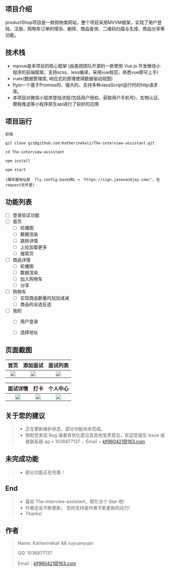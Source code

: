 <!--
 * @Description: In User Settings Edit
 * @Author: klf
 * @Date: 2019-08-08 22:05:46
 * @LastEditTime: 2019-08-14 08:35:32
 * @LastEditors: Please set LastEditors
 -->
## 项目介绍
productShop项目是一款购物类网站，整个项目采用MVVM框架，实现了用户登陆、注册、购物车订单的增添、删除、商品查询、二维码扫描与生成、商品分享等功能。

## 技术栈
- mpvue是本项目的核心框架 (由美团团队开源的一款使用 Vue.js 开发微信小程序的前端框架。支持scss、less编译，采用vue规范，熟悉vue即可上手)
- vuex(数据管理库, 响应式的原理使得数据驱动视图)
- flyio一个基于Promise的、强大的、支持多种JavaScript运行时的http请求库。
- 本项目对微信小程序登陆流程(包括用户授权、获取用户手机号)、生物认证、模板推送等小程序原生api进行了较好的应用

## 项目运行

```
前端

git clone git@github.com:Katherinekali/The-interview-assistant.git

cd The-interview-assistant

npm install

npm start

(服务器地址是  fly.config.baseURL = 'https://sign.jasonandjay.com/'，在request文件里)
```
## 功能列表

- [ ] 登录验证功能
- [ ] 首页
    - [ ] 轮播图
    - [ ] 数据渲染
    - [ ] 跳转详情
    - [ ] 上拉加载更多
    - [ ] 搜索页
- [ ] 商品详情
    - [ ] 轮播图
    - [ ] 数据渲染
    - [ ] 加入购物车
    - [ ] 分享
- [ ] 购物车
     - [ ] 实现商品数量的加加减减
     - [ ] 商品的全选反选
- [ ] 我的
    - [ ] 用户登录
    - [ ] 选择地址

    


<figure >

</figure >

## 页面截图

|         首页         |          添加面试         |        面试列表          |     
| :------------------: | :----------------------: | :-------------------: | 
| ![](./imgs/home.png) | ![](./imgs/addSign.png) | ![](./imgs/list.png) |

|         面试详情         |             打卡          |        个人中心        |
| :-------------------: |  :-------------------------: |:------------------: |
| ![](./imgs/signDetail.png) |  ![](./imgs/card.png) |![](./imgs/personalCentert.png) |



## 关于您的建议

> -  正在更新维护状态，部分功能尚未完成。
> - 倘若您发现 Bug 或者有优化意见及其他宝贵意见，欢迎您提交 issue 或者联系我 qq = 1036877137 、Email = klf960421@163.com

## 未完成功能

> - 部分功能正在完善！

## End

> - 喜欢 The-interview-assistant，帮忙点个 Star 吧!
> - 作者还会不断更新， 您的支持是作者不断更新的动力!
> - Thanks!

## 作者

> Name: Katherinekali && xuyuanyuan
>
> QQ: 1036877137
>
> Email：klf960421@163.com

